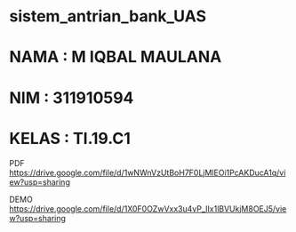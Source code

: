 # sistem_antrian_bank_UAS
# NAMA  : M IQBAL MAULANA
# NIM   : 311910594
# KELAS : TI.19.C1

PDF https://drive.google.com/file/d/1wNWnVzUtBoH7F0LjMlEOi1PcAKDucA1q/view?usp=sharing

DEMO https://drive.google.com/file/d/1X0F0OZwVxx3u4vP_IIx1lBVUkjM8OEJ5/view?usp=sharing

